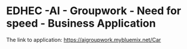 # EDHEC -AI - Groupwork - Need for speed - Business Application
The link to application: https://aigroupwork.mybluemix.net/Car
